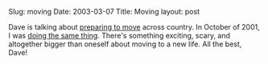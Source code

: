 Slug: moving
Date: 2003-03-07
Title: Moving
layout: post

Dave is talking about <a href="http://scriptingnews.userland.com/backissues/2003/03/06#sinkingIn">preparing to move</a> across country. In October of 2001, I was <a href="http://www.redmonk.net/news/2001/10/9">doing the same thing</a>. There&#39;s something exciting, scary, and altogether bigger than oneself about moving to a new life. All the best, Dave!
